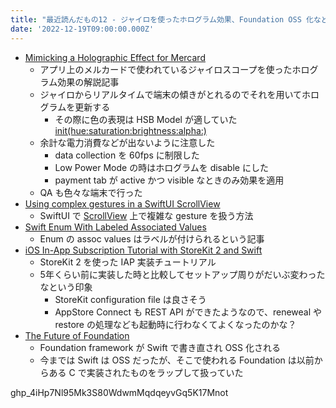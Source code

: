 ```yaml
---
title: "最近読んだもの12 - ジャイロを使ったホログラム効果、Foundation OSS 化など"
date: '2022-12-19T09:00:00.000Z'
---
```


- [Mimicking a Holographic Effect for Mercard](https://engineering.mercari.com/en/blog/entry/20221208-mimicking-a-holographic-effect-for-mercard/)
	- アプリ上のメルカードで使われているジャイロスコープを使ったホログラム効果の解説記事
	- ジャイロからリアルタイムで端末の傾きがとれるのでそれを用いてホログラムを更新する
		- その際に色の表現は HSB Model が適していた [init(hue:saturation:brightness:alpha:)](https://developer.apple.com/documentation/uikit/uicolor/1621931-init)
	- 余計な電力消費などが出ないように注意した
		- data collection を 60fps に制限した
		- Low Power Mode の時はホログラムを disable にした
		- payment tab が active かつ visible なときのみ効果を適用
	- QA も色々な端末で行った
- [Using complex gestures in a SwiftUI ScrollView](https://danielsaidi.com/blog/2022/11/16/using-complex-gestures-in-a-scroll-view)
	- SwiftUI で [ScrollView](https://developer.apple.com/documentation/swiftui/scrollview) 上で複雑な gesture を扱う方法
- [Swift Enum With Labeled Associated Values](https://blog.eidinger.info/swift-enum-with-labeled-associated-values)
	- Enum の assoc values はラベルが付けられるという記事
- [iOS In-App Subscription Tutorial with StoreKit 2 and Swift](https://www.revenuecat.com/blog/engineering/ios-in-app-subscription-tutorial-with-storekit-2-and-swift/)
	- StoreKit 2 を使った IAP 実装チュートリアル
	- 5年くらい前に実装した時と比較してセットアップ周りがだいぶ変わったなという印象
		- StoreKit configuration file は良さそう
		- AppStore Connect も REST API ができたようなので、reneweal や restore の処理なども起動時に行わなくてよくなったのかな？
- [The Future of Foundation](https://www.swift.org/blog/future-of-foundation)
	- Foundation framework が Swift で書き直され OSS 化される
	- 今までは Swift は OSS だったが、そこで使われる Foundation は以前からある C で実装されたものをラップして扱っていた


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
